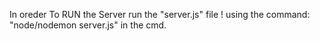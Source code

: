 In oreder To RUN the Server run the "server.js" file !
using the command: "node/nodemon server.js" in the cmd.
